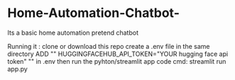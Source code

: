 # Home-Automation-Chatbot-
Its a basic home automation pretend chatbot

Running it :
  clone or download this repo 
  create a .env file in the same directory
  ADD ""  HUGGINGFACEHUB_API_TOKEN="YOUR hugging face api token"  "" in .env
  then run the pyhton/streamlit app code cmd: streamlit run app.py
